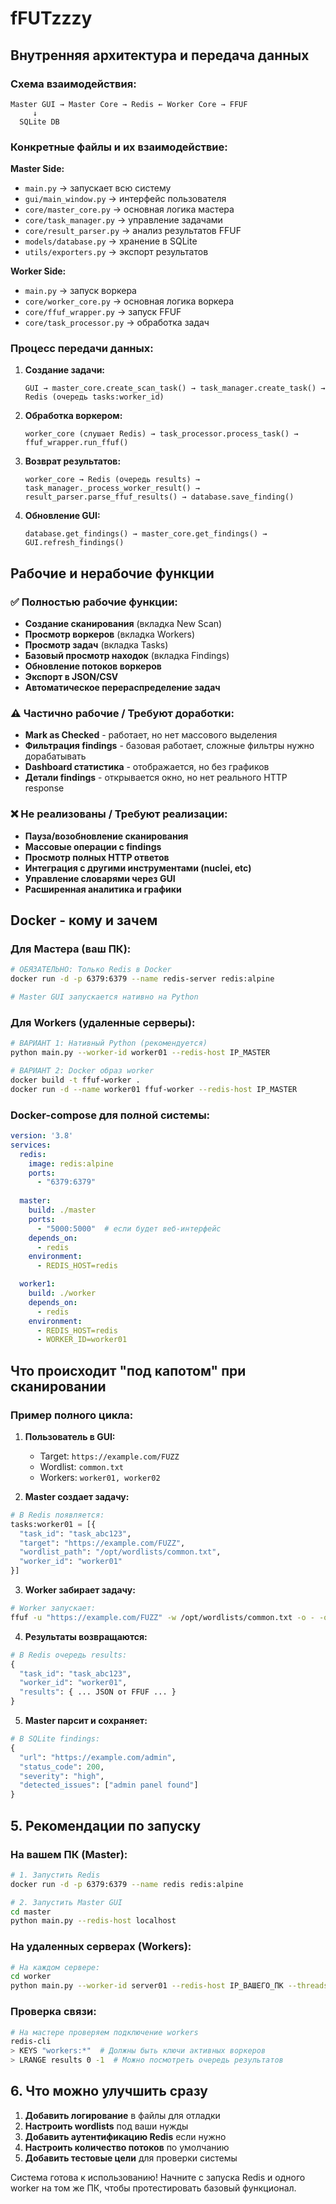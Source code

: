 # fFUTzzzy

##  Внутренняя архитектура и передача данных

### Схема взаимодействия:

```
Master GUI → Master Core → Redis ← Worker Core → FFUF
     ↓
  SQLite DB
```

### Конкретные файлы и их взаимодействие:

**Master Side:**

- `main.py` → запускает всю систему
- `gui/main_window.py` → интерфейс пользователя
- `core/master_core.py` → основная логика мастера
- `core/task_manager.py` → управление задачами
- `core/result_parser.py` → анализ результатов FFUF
- `models/database.py` → хранение в SQLite
- `utils/exporters.py` → экспорт результатов

**Worker Side:**

- `main.py` → запуск воркера
- `core/worker_core.py` → основная логика воркера
- `core/ffuf_wrapper.py` → запуск FFUF
- `core/task_processor.py` → обработка задач

### Процесс передачи данных:

1. **Создание задачи:**

   ```
   GUI → master_core.create_scan_task() → task_manager.create_task() → Redis (очередь tasks:worker_id)
   ```

2. **Обработка воркером:**

   ```
   worker_core (слушает Redis) → task_processor.process_task() → ffuf_wrapper.run_ffuf()
   ```

3. **Возврат результатов:**

   ```
   worker_core → Redis (очередь results) → task_manager._process_worker_result() → result_parser.parse_ffuf_results() → database.save_finding()
   ```

4. **Обновление GUI:**

   ```
   database.get_findings() → master_core.get_findings() → GUI.refresh_findings()
   ```

##  Рабочие и нерабочие функции

### ✅ Полностью рабочие функции:
- **Создание сканирования** (вкладка New Scan)
- **Просмотр воркеров** (вкладка Workers) 
- **Просмотр задач** (вкладка Tasks)
- **Базовый просмотр находок** (вкладка Findings)
- **Обновление потоков воркеров**
- **Экспорт в JSON/CSV**
- **Автоматическое перераспределение задач**

### ⚠️ Частично рабочие / Требуют доработки:
- **Mark as Checked** - работает, но нет массового выделения
- **Фильтрация findings** - базовая работает, сложные фильтры нужно дорабатывать
- **Dashboard статистика** - отображается, но без графиков
- **Детали findings** - открывается окно, но нет реального HTTP response

### ❌ Не реализованы / Требуют реализации:
- **Пауза/возобновление сканирования**
- **Массовые операции с findings** 
- **Просмотр полных HTTP ответов**
- **Интеграция с другими инструментами (nuclei, etc)**
- **Управление словарями через GUI**
- **Расширенная аналитика и графики**

##  Docker - кому и зачем

### Для Мастера (ваш ПК):

```bash
# ОБЯЗАТЕЛЬНО: Только Redis в Docker
docker run -d -p 6379:6379 --name redis-server redis:alpine

# Master GUI запускается нативно на Python
```

### Для Workers (удаленные серверы):

```bash
# ВАРИАНТ 1: Нативный Python (рекомендуется)
python main.py --worker-id worker01 --redis-host IP_MASTER

# ВАРИАНТ 2: Docker образ worker
docker build -t ffuf-worker .
docker run -d --name worker01 ffuf-worker --redis-host IP_MASTER
```

### Docker-compose для полной системы:

```yaml
version: '3.8'
services:
  redis:
    image: redis:alpine
    ports:
      - "6379:6379"
    
  master:
    build: ./master
    ports:
      - "5000:5000"  # если будет веб-интерфейс
    depends_on:
      - redis
    environment:
      - REDIS_HOST=redis

  worker1:
    build: ./worker  
    depends_on:
      - redis
    environment:
      - REDIS_HOST=redis
      - WORKER_ID=worker01
```

##  Что происходит "под капотом" при сканировании

### Пример полного цикла:

1. **Пользователь в GUI:**

   - Target: `https://example.com/FUZZ`
   - Wordlist: `common.txt`
   - Workers: `worker01, worker02`

2. **Master создает задачу:**

```python
# В Redis появляется:
tasks:worker01 = [{
  "task_id": "task_abc123", 
  "target": "https://example.com/FUZZ",
  "wordlist_path": "/opt/wordlists/common.txt",
  "worker_id": "worker01"
}]
```

3. **Worker забирает задачу:**

```bash
# Worker запускает:
ffuf -u "https://example.com/FUZZ" -w /opt/wordlists/common.txt -o - -of json -t 10
```

4. **Результаты возвращаются:**

```python
# В Redis очередь results:
{
  "task_id": "task_abc123",
  "worker_id": "worker01", 
  "results": { ... JSON от FFUF ... }
}
```

5. **Master парсит и сохраняет:**

```python
# В SQLite findings:
{
  "url": "https://example.com/admin",
  "status_code": 200,
  "severity": "high",
  "detected_issues": ["admin panel found"]
}
```

## 5. Рекомендации по запуску

### На вашем ПК (Master):

```bash
# 1. Запустить Redis
docker run -d -p 6379:6379 --name redis redis:alpine

# 2. Запустить Master GUI  
cd master
python main.py --redis-host localhost
```

### На удаленных серверах (Workers):

```bash
# На каждом сервере:
cd worker
python main.py --worker-id server01 --redis-host IP_ВАШЕГО_ПК --threads 20
```

### Проверка связи:

```bash
# На мастере проверяем подключение workers
redis-cli
> KEYS "workers:*"  # Должны быть ключи активных воркеров
> LRANGE results 0 -1  # Можно посмотреть очередь результатов
```

## 6. Что можно улучшить сразу

1. **Добавить логирование** в файлы для отладки
2. **Настроить wordlists** под ваши нужды
3. **Добавить аутентификацию Redis** если нужно
4. **Настроить количество потоков** по умолчанию
5. **Добавить тестовые цели** для проверки системы

Система готова к использованию! Начните с запуска Redis и одного worker на том же ПК, чтобы протестировать базовый функционал.
